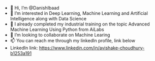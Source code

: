 - 👋 Hi, I’m @DanishIbaad
- 👀 I’m interested in Deep Learning, Machine Learning and Artificial Intelligence along with Data Science
- 🌱 I already completed my industrial training on the topic Advanced Machine Learning Using Python from AiLabs
- 💞️ I’m looking to collaborate on Machine Learing
- 📫 You can reach me through my linkedIn profile, link below
- LinkedIn link: https://www.linkedin.com/in/avishake-choudhury-b1253a191

<!---
DanishIbaad/DanishIbaad is a ✨ special ✨ repository because its `README.md` (this file) appears on your GitHub profile.
You can click the Preview link to take a look at your changes.
--->
